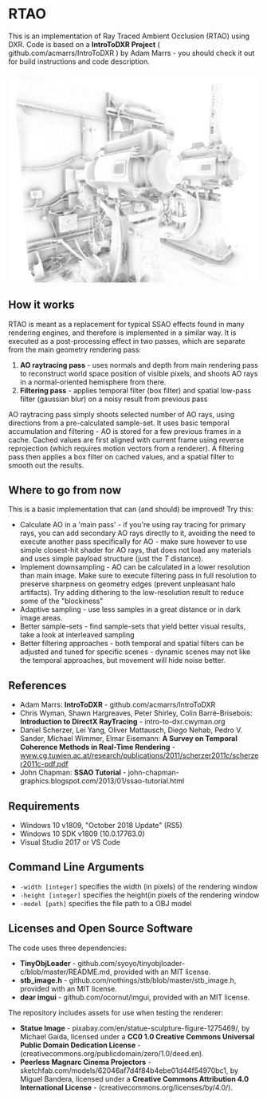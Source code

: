 # RTAO

This is an implementation of Ray Traced Ambient Occlusion (RTAO) using DXR. Code is based on a **IntroToDXR Project** ( github.com/acmarrs/IntroToDXR ) by Adam Marrs - you should check it out for build instructions and code description.

![Release Mode](rtao.png "Release Mode Output")

## How it works

RTAO is meant as a replacement for typical SSAO effects found in many rendering engines, and therefore is implemented in a similar way. It is executed as a post-processing effect in two passes, which are separate from the main geometry rendering pass:
 1. **AO raytracing pass** - uses normals and depth from main rendering pass to reconstruct world space position of visible pixels, and shoots AO rays in a normal-oriented hemisphere from there.
 2. **Filtering pass** - applies temporal filter (box filter) and spatial low-pass filter (gaussian blur) on a noisy result from previous pass
  
AO raytracing pass simply shoots selected number of AO rays, using directions from a pre-calculated sample-set. It uses basic temporal accumulation and filtering - AO is stored for a few previous frames in a cache. Cached values are first aligned with current frame using reverse reprojection (which requires motion vectors from a renderer). A filtering pass then applies a box filter on cached values, and a spatial filter to smooth out the results.
 

## Where to go from now

This is a basic implementation that can (and should) be improved! Try this:

 - Calculate AO in a 'main pass' - if you're using ray tracing for primary rays, you can add secondary AO rays directly to it, avoiding the need to execute another pass specifically for AO - make sure however to use simple closest-hit shader for AO rays, that does not load any materials and uses simple payload structure (just the *T* distance).
 - Implement downsampling - AO can be calculated in a lower resolution than main image. Make sure to execute filtering pass in full resolution to preserve sharpness on geometry edges (prevent unpleasant halo artifacts). Try adding dithering to the low-resolution result to reduce some of the "blockiness"
 - Adaptive sampling - use less samples in a great distance or in dark image areas.
 - Better sample-sets - find sample-sets that yield better visual results, take a look at interleaved sampling
 - Better filtering approaches - both temporal and spatial filters can be adjusted and tuned for specific scenes - dynamic scenes may not like the temporal approaches, but movement will hide noise better.

## References

- Adam Marrs: **IntroToDXR** - github.com/acmarrs/IntroToDXR
- Chris Wyman, Shawn Hargreaves, Peter Shirley, Colin Barré-Brisebois: **Introduction to DirectX RayTracing** - intro-to-dxr.cwyman.org  
- Daniel Scherzer, Lei Yang, Oliver Mattausch, Diego Nehab, Pedro V. Sander, Michael Wimmer, Elmar Eisemann: **A Survey on Temporal Coherence Methods in Real-Time Rendering** - <a>www.cg.tuwien.ac.at/research/publications/2011/scherzer2011c/scherzer2011c-pdf.pdf</a>  
- John Chapman: **SSAO Tutorial** - john-chapman-graphics.blogspot.com/2013/01/ssao-tutorial.html  

## Requirements

* Windows 10 v1809, "October 2018 Update" (RS5)
* Windows 10 SDK v1809 (10.0.17763.0)
* Visual Studio 2017 or VS Code

## Command Line Arguments

* `-width [integer]` specifies the width (in pixels) of the rendering window
* `-height [integer]` specifies the height(in pixels of the rendering window
* `-model [path]` specifies the file path to a OBJ model

## Licenses and Open Source Software

The code uses three dependencies:
* **TinyObjLoader** - github.com/syoyo/tinyobjloader-c/blob/master/README.md, provided with an MIT license. 
* **stb_image.h** - github.com/nothings/stb/blob/master/stb_image.h, provided with an MIT license.
* **dear imgui** - github.com/ocornut/imgui, provided with an MIT license.

The repository includes assets for use when testing the renderer:
* **Statue Image** - pixabay.com/en/statue-sculpture-figure-1275469/, by Michael Gaida, licensed under a **CC0 1.0 Creative Commons Universal Public Domain Dedication License** - (<a>creativecommons.org/publicdomain/zero/1.0/deed.en</a>). 
* **Peerless Magnarc Cinema Projectors** - sketchfab.com/models/62046af7d4f84b4ebe01d44f54970bc1, by Miguel Bandera, licensed under a **Creative Commons Attribution 4.0 International License** - (<a>creativecommons.org/licenses/by/4.0/)</a>. 

